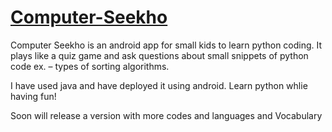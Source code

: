 # [Computer-Seekho](https://play.google.com/store/apps/details?id=com.tiwari.aditi.computerseekho)
Computer Seekho is an android app for small kids to learn python coding. It plays like a quiz game and ask questions about small snippets of python code ex. – types of sorting algorithms.

I have used java and have deployed it using android.
Learn python whlie having fun! 

Soon will release a version with more codes and languages and Vocabulary
